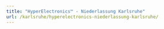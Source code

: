 ```yaml
---
title: "HyperElectronics™ - Niederlassung Karlsruhe"
url: /karlsruhe/hyperelectronics-niederlassung-karlsruhe/
---
```

